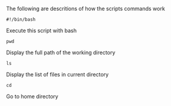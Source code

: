 The following are descritions of how the scripts commands work


```
#!/bin/bash
```
Execute this script with bash


```
pwd
```
Display the full path of the working directory


```
ls
```
Display the list of files in current directory


```
cd
```
Go to home directory
